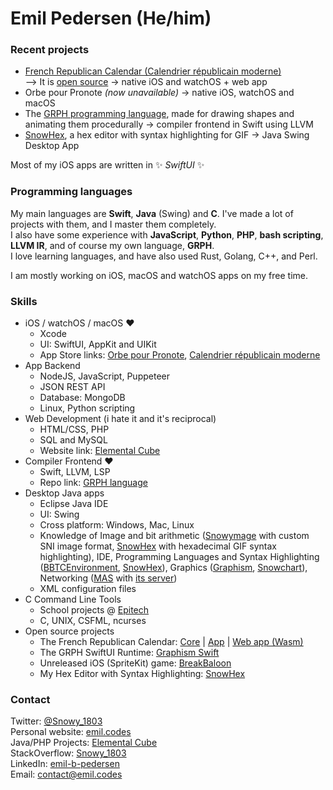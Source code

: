 # Emil Pedersen (He/him)

### Recent projects

- [French Republican Calendar (Calendrier républicain moderne)](https://apps.apple.com/fr/app/calendrier-republicain-moderne/id1509106182)  
—> It is [open source](https://github.com/Snowy1803/FrenchRepublicanCalendar)
-> native iOS and watchOS + web app
- Orbe pour Pronote *(now unavailable)*
-> native iOS, watchOS and macOS
- The [GRPH programming language](https://github.com/grph-lang/grph), made for drawing shapes and animating them procedurally
-> compiler frontend in Swift using LLVM
- [SnowHex](https://github.com/Snowy1803/SnowHex), a hex editor with syntax highlighting for GIF
-> Java Swing Desktop App

Most of my iOS apps are written in ✨ _SwiftUI_ ✨

### Programming languages

My main languages are **Swift**, **Java** (Swing) and **C**. I've made a lot of projects with them, and I master them completely.  
I also have some experience with **JavaScript**, **Python**, **PHP**, **bash scripting**, **LLVM IR**, and of course my own language, **GRPH**.  
I love learning languages, and have also used Rust, Golang, C++, and Perl.

I am mostly working on iOS, macOS and watchOS apps on my free time.

### Skills

 - iOS / watchOS / macOS :heart:
    - Xcode
    - UI: SwiftUI, AppKit and UIKit
    - App Store links: [Orbe pour Pronote](https://apps.apple.com/fr/app/orbe-pour-pronote/id1508406857), [Calendrier républicain moderne](https://apps.apple.com/fr/app/calendrier-republicain-moderne/id1509106182)
 - App Backend
    - NodeJS, JavaScript, Puppeteer
    - JSON REST API
    - Database: MongoDB
    - Linux, Python scripting
 - Web Development (i hate it and it's reciprocal)
    - HTML/CSS, PHP
    - SQL and MySQL
    - Website link: [Elemental Cube](https://ec.emil.codes)
 - Compiler Frontend :heart:
    - Swift, LLVM, LSP
    - Repo link: [GRPH language](https://github.com/grph-lang/grph)
 - Desktop Java apps
    - Eclipse Java IDE
    - UI: Swing
    - Cross platform: Windows, Mac, Linux
    - Knowledge of Image and bit arithmetic ([Snowymage](https://ec.emil.codes/product/11) with custom SNI image format, [SnowHex](https://ec.emil.codes/product/10) with hexadecimal GIF syntax highlighting), IDE, Programming Languages and Syntax Highlighting ([BBTCEnvironment](https://ec.emil.codes/product/6), [SnowHex](https://ec.emil.codes/product/10)), Graphics ([Graphism](https://ec.emil.codes/product/4), [Snowchart](https://ec.emil.codes/product/5)), Networking ([MAS](https://ec.emil.codes/product/2) with [its server](https://ec.emil.codes/product/8))
    - XML configuration files
  - C Command Line Tools
    - School projects @ [Epitech](https://www.epitech.eu/)
    - C, UNIX, CSFML, ncurses
  - Open source projects
    - The French Republican Calendar: [Core](https://github.com/Snowy1803/FrenchRepublicanCalendarCore) | [App](https://github.com/Snowy1803/FrenchRepublicanCalendar) | [Web app (Wasm)](https://github.com/Snowy1803/FrenchRepublicanCalendarWeb)
    - The GRPH SwiftUI Runtime: [Graphism Swift](https://github.com/Snowy1803/Graphism-Swift)
    - Unreleased iOS (SpriteKit) game: [BreakBaloon](https://github.com/Snowy1803/BreakBaloon-mobile)
    - My Hex Editor with Syntax Highlighting: [SnowHex](https://github.com/Snowy1803/SnowHex)

### Contact

Twitter: [@Snowy_1803](https://twitter.com/Snowy_1803)  
Personal website: [emil.codes](https://emil.codes)  
Java/PHP Projects: [Elemental Cube](https://ec.emil.codes)  
StackOverflow: [Snowy_1803](https://stackoverflow.com/users/6551357/snowy-1803)  
LinkedIn: [emil-b-pedersen](https://www.linkedin.com/in/emil-b-pedersen/)  
Email: [contact@emil.codes](mailto:contact@emil.codes)  

